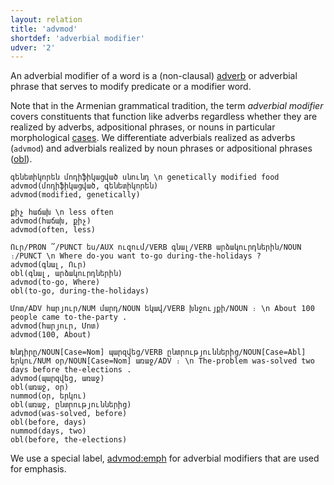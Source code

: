 ```yaml
---
layout: relation
title: 'advmod'
shortdef: 'adverbial modifier'
udver: '2'
---
```


An adverbial modifier of a word is a (non-clausal) [adverb](ADV)
or adverbial phrase that serves to modify predicate or a modifier word.

Note that in the Armenian grammatical tradition, the term _adverbial modifier_ covers
constituents that function like adverbs regardless whether they are realized
by adverbs, adpositional phrases, or nouns in particular morphological 
[cases](Case). We differentiate adverbials realized as adverbs (`advmod`) and adverbials realized by noun phrases or adpositional phrases ([obl]()). 

~~~ sdparse
գենետիկորեն մոդիֆիկացված սնունդ \n genetically modified food
advmod(մոդիֆիկացված, գենետիկորեն)
advmod(modified, genetically)
~~~

~~~ sdparse
քիչ հաճախ \n less often
advmod(հաճախ, քիչ)
advmod(often, less)
~~~

~~~ sdparse
Ուր/PRON ՞/PUNCT ես/AUX ուզում/VERB գնալ/VERB արձակուրդներին/NOUN ։/PUNCT \n Where do-you want to-go during-the-holidays ?
advmod(գնալ, Ուր)
obl(գնալ, արձակուրդներին)
advmod(to-go, Where)
obl(to-go, during-the-holidays)
~~~

~~~ sdparse
Մոտ/ADV հարյուր/NUM մարդ/NOUN եկավ/VERB խնջույքի/NOUN ։ \n About 100 people came to-the-party .
advmod(հարյուր, Մոտ)
advmod(100, About)
~~~

~~~ sdparse
Խնդիրը/NOUN[Case=Nom] պարզվեց/VERB ընտրություններից/NOUN[Case=Abl] երկու/NUM օր/NOUN[Case=Nom] առաջ/ADV ։ \n The-problem was-solved two days before the-elections .
advmod(պարզվեց, առաջ)
obl(առաջ, օր)
nummod(օր, երկու)
obl(առաջ, ընտրություններից)
advmod(was-solved, before)
obl(before, days)
nummod(days, two)
obl(before, the-elections)
~~~

We use a special label, [advmod:emph]() for adverbial modifiers that are used for emphasis.
